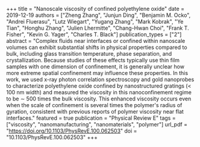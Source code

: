 +++
title = "Nanoscale viscosity of confined polyethylene oxide"
date = 2019-12-19
authors = ["Zheng Zhang", "Junjun Ding", "Benjamin M. Ocko", "Andrei Fluerasu", "Lutz Wiegart", "Yugang Zhang", "Mark Kobrak", "Ye Tian", "Honghu Zhang", "Julien Lhermitte", "Chang-Hwan Choi", "Frank T. Fisher", "Kevin G. Yager", "Charles T. Black"]
publication_types = ["2"]
abstract = "Complex fluids near interfaces or confined within nanoscale volumes can exhibit substantial shifts in physical properties compared to bulk, including glass transition temperature, phase separation, and crystallization. Because studies of these effects typically use thin film samples with one dimension of confinement, it is generally unclear how more extreme spatial confinement may influence these properties. In this work, we used x-ray photon correlation spectroscopy and gold nanoprobes to characterize polyethylene oxide confined by nanostructured gratings (< 100 nm width) and measured the viscosity in this nanoconfinement regime to be ∼ 500 times the bulk viscosity. This enhanced viscosity occurs even when the scale of confinement is several times the polymer's radius of gyration, consistent with previous reports of polymer viscosity near flat interfaces."
featured = true
publication = "Physical Review E"
tags = ["viscosity", "nanomanufacturing", "nanomaterials", "polymer"]
url_pdf = "https://doi.org/10.1103/PhysRevE.100.062503"
doi = "10.1103/PhysRevE.100.062503"
+++

